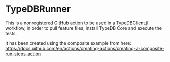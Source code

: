 # TypeDBRunner

This is a nonregistered GitHub action to be used in a TypeDBClient.jl workflow, in order to pull feature files, install TypeDB Core and execute the tests.

It has been created using the composite example from here: https://docs.github.com/en/actions/creating-actions/creating-a-composite-run-steps-action
